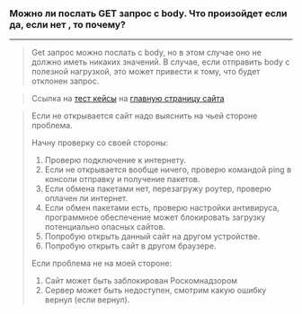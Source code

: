 ### Можно ли послать GET запрос с body. Что произойдет если да, если нет , то почему?
______

>Get запрос можно послать с body, но в этом случае оно не должно иметь никаких значений.
В случае, если отправить body с полезной нагрузкой, это может привести к тому, что будет отклонен запрос.

>Ссылка на [тест кейсы](https://docs.google.com/spreadsheets/d/1xkjKu7PlJMYXz7DxwJLpqEX2iCd1dOUGBu6LUsUD8NI/edit?usp=sharing) на [главную страницу сайта](https://www.tretyakovgallery.ru/)

> Если не открывается сайт надо выяснить на чьей стороне проблема.
> 
> Начну проверку со своей стороны:
>1. Проверю подключение к интернету. 
>2. Если не открывается вообще ничего, проверю командой ping в консоли отправку и получение пакетов.
>3. Если обмена пакетами нет, перезагружу роутер, проверю оплачен ли интернет.
>4. Если обмен пакетами есть, проверю настройки антивируса, программное обеспечение может блокировать загрузку потенциально опасных сайтов.
>5. Попробую открыть данный сайт на другом устройстве.
>6. Попробую открыть сайт в другом браузере.
> 
>Если проблема не на моей стороне:
>1. Сайт может быть заблокирован Роскомнадзором
>2. Сервер может быть недоступен, смотрим какую ошибку вернул (если вернул). 